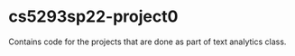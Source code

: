# cs5293sp22-project0
Contains code for the projects that are done as part of text analytics class.
